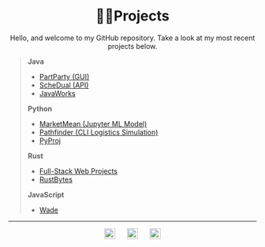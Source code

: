 <h1 align="center">🧑‍💻Projects</h1>

<p align="center">Hello, and welcome to my GitHub repository. Take a look at my most recent projects below.</p>

>
> <b>Java </b>
>   - [PartParty (GUI)](https://github.com/nuiben/PartParty)
>   - [ScheDual (API)](https://github.com/nuiben/ScheDual)
>   - [JavaWorks](https://github.com/nuiben/java_work)
> 
> <b>Python</b>
>   - [MarketMean (Jupyter ML Model)](https://github.com/nuiben/marketmean)
>   - [Pathfinder (CLI Logistics Simulation)](https://github.com/nuiben/pathfinder)
>   - [PyProj](https://github.com/nuiben/pyproj)
>
> <b>Rust</b>
> 
>   - [Full-Stack Web Projects](https://github.com/nuiben/rust_web)
>   - [RustBytes](https://github.com/nuiben/rust)
>
> <b>JavaScript</b>
>
>   - [Wade](https://github.com/nuiben/wade)

---

<div align="center">
  <a href="https://www.linkedin.com/in/benjamingp/"><img align="center" alt="BenPorter | LinkedIn" width="22px" src="https://cdn.jsdelivr.net/npm/simple-icons@v3/icons/linkedin.svg"></a>
  <span>&nbsp;&nbsp;&nbsp;&nbsp;</span>
  <a href="https://twitter.com/benp0rter"><img align="center" alt="BenPorter | Twitter" width="22px" src="https://cdn.jsdelivr.net/npm/simple-icons@v3/icons/twitter.svg"></a>
  <span>&nbsp;&nbsp;&nbsp;&nbsp;</span>
  <a href="https://bento.me/ben-porter"><img align="center" alt="BenPorter | Bento" width="22px" src="https://cdn.jsdelivr.net/npm/simple-icons@v9/icons/bento.svg"></a>
</div>
